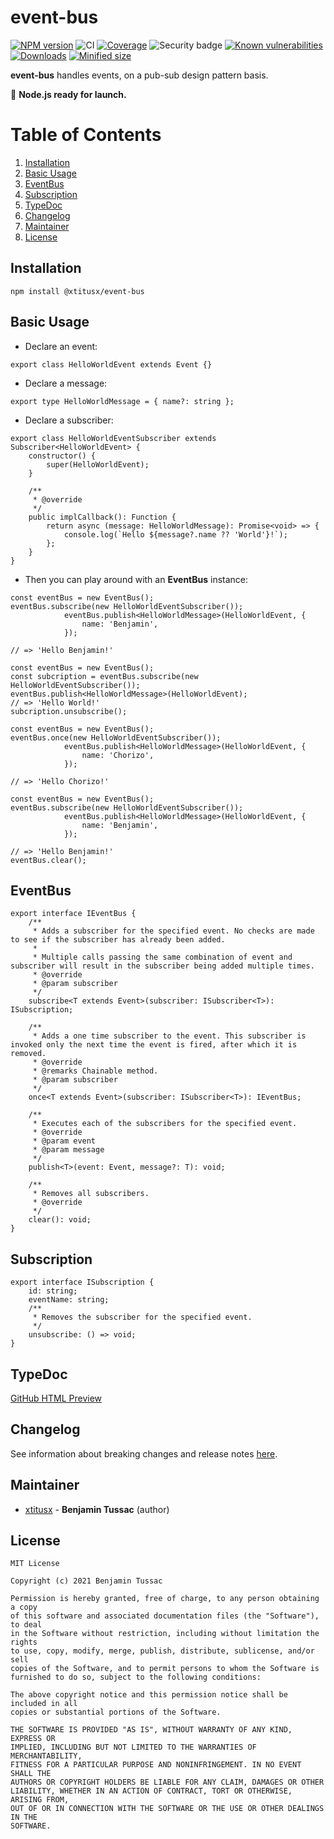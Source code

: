 [npm-url]: https://www.npmjs.com/package/@xtitusx/event-bus
[npm-image]: https://img.shields.io/npm/v/@xtitusx/event-bus
[ci-image]: https://img.shields.io/travis/com/xtitusx/event-bus
[codecov-url]: https://codecov.io/gh/xtitusx/event-bus
[codecov-image]: https://codecov.io/gh/xtitusx/event-bus/branch/master/graph/badge.svg?token=6WEWL2D8DB
[snyk-security-image]: https://snyk-widget.herokuapp.com/badge/npm/%40xtitusx%2Fevent-bus/badge.svg
[snyk-url]: https://snyk.io/test/github/xtitusx/event-bus/badge.svg
[snyk-image]: https://snyk.io/test/github/xtitusx/event-bus
[downloads-image]: https://img.shields.io/npm/dm/@xtitusx/event-bus
[min-size-image]: https://img.shields.io/bundlephobia/min/@xtitusx/event-bus

# event-bus

[![NPM version][npm-image]][npm-url]
![CI][ci-image]
[![Coverage][codecov-image]][codecov-url]
![Security badge][snyk-security-image]
[![Known vulnerabilities][snyk-url]][snyk-image]
[![Downloads][downloads-image]][npm-url]
[![Minified size][min-size-image]][npm-url]

**event-bus** handles events, on a pub-sub design pattern basis.

:rocket: **Node.js ready for launch.**

# Table of Contents

1. [Installation](#installation)
2. [Basic Usage](#basic-usage)
3. [EventBus](#eventbus)
4. [Subscription](#subscription)
3. [TypeDoc](#typedoc)
4. [Changelog](#changelog)
5. [Maintainer](#maintainer)
6. [License](#license)

## Installation

```
npm install @xtitusx/event-bus
```

## Basic Usage

- Declare an event:

```
export class HelloWorldEvent extends Event {}
```

- Declare a message:

```
export type HelloWorldMessage = { name?: string };
```

- Declare a subscriber:

```
export class HelloWorldEventSubscriber extends Subscriber<HelloWorldEvent> {
    constructor() {
        super(HelloWorldEvent);
    }

    /**
     * @override
     */
    public implCallback(): Function {
        return async (message: HelloWorldMessage): Promise<void> => {
            console.log(`Hello ${message?.name ?? 'World'}!`);
        };
    }
}
```

- Then you can play around with an **EventBus** instance:

```
const eventBus = new EventBus();
eventBus.subscribe(new HelloWorldEventSubscriber());
            eventBus.publish<HelloWorldMessage>(HelloWorldEvent, {
                name: 'Benjamin',
            });

// => 'Hello Benjamin!'       
```

```
const eventBus = new EventBus();
const subcription = eventBus.subscribe(new HelloWorldEventSubscriber());
eventBus.publish<HelloWorldMessage>(HelloWorldEvent);
// => 'Hello World!' 
subcription.unsubscribe();
```

```
const eventBus = new EventBus();
eventBus.once(new HelloWorldEventSubscriber());
            eventBus.publish<HelloWorldMessage>(HelloWorldEvent, {
                name: 'Chorizo',
            });

// => 'Hello Chorizo!'       
```

```
const eventBus = new EventBus();
eventBus.subscribe(new HelloWorldEventSubscriber());
            eventBus.publish<HelloWorldMessage>(HelloWorldEvent, {
                name: 'Benjamin',
            });

// => 'Hello Benjamin!' 
eventBus.clear();
```

## EventBus

```
export interface IEventBus {
    /**
     * Adds a subscriber for the specified event. No checks are made to see if the subscriber has already been added.
     *
     * Multiple calls passing the same combination of event and subscriber will result in the subscriber being added multiple times.
     * @override
     * @param subscriber
     */
    subscribe<T extends Event>(subscriber: ISubscriber<T>): ISubscription;

    /**
     * Adds a one time subscriber to the event. This subscriber is invoked only the next time the event is fired, after which it is removed.
     * @override
     * @remarks Chainable method.
     * @param subscriber
     */
    once<T extends Event>(subscriber: ISubscriber<T>): IEventBus;

    /**
     * Executes each of the subscribers for the specified event.
     * @override
     * @param event
     * @param message
     */
    publish<T>(event: Event, message?: T): void;

    /**
     * Removes all subscribers.
     * @override
     */
    clear(): void;
}
```

## Subscription

```
export interface ISubscription {
    id: string;
    eventName: string;
    /**
     * Removes the subscriber for the specified event.
     */
    unsubscribe: () => void;
}
```

## TypeDoc

[GitHub HTML Preview](https://htmlpreview.github.io/?https://raw.githubusercontent.com/xtitusx/event-bus/master/docs/index.html)

## Changelog

See information about breaking changes and release notes [here](CHANGELOG.md).

## Maintainer

-   [xtitusx](https://github.com/xtitusx) - **Benjamin Tussac** (author)

## License

```
MIT License

Copyright (c) 2021 Benjamin Tussac

Permission is hereby granted, free of charge, to any person obtaining a copy
of this software and associated documentation files (the "Software"), to deal
in the Software without restriction, including without limitation the rights
to use, copy, modify, merge, publish, distribute, sublicense, and/or sell
copies of the Software, and to permit persons to whom the Software is
furnished to do so, subject to the following conditions:

The above copyright notice and this permission notice shall be included in all
copies or substantial portions of the Software.

THE SOFTWARE IS PROVIDED "AS IS", WITHOUT WARRANTY OF ANY KIND, EXPRESS OR
IMPLIED, INCLUDING BUT NOT LIMITED TO THE WARRANTIES OF MERCHANTABILITY,
FITNESS FOR A PARTICULAR PURPOSE AND NONINFRINGEMENT. IN NO EVENT SHALL THE
AUTHORS OR COPYRIGHT HOLDERS BE LIABLE FOR ANY CLAIM, DAMAGES OR OTHER
LIABILITY, WHETHER IN AN ACTION OF CONTRACT, TORT OR OTHERWISE, ARISING FROM,
OUT OF OR IN CONNECTION WITH THE SOFTWARE OR THE USE OR OTHER DEALINGS IN THE
SOFTWARE.
```
